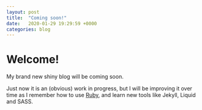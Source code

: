 ```yaml
---
layout: post
title:  "Coming soon!"
date:   2020-01-29 19:29:59 +0000
categories: blog
---
```


# Welcome! 

My brand new shiny blog will be coming soon.

Just now it is an (obvious) work in progress, but I will be improving it over time as I remember how to use [Ruby](https://www.ruby-lang.org/en/), and learn new tools like Jekyll, Liquid and SASS.
